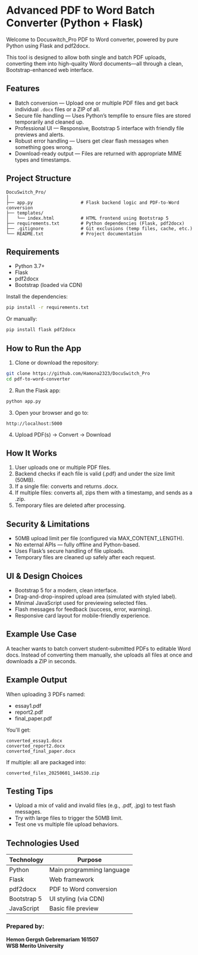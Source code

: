 # Advanced PDF to Word Batch Converter (Python + Flask)

Welcome to Docuswitch_Pro PDF to Word converter, powered by pure Python using Flask and pdf2docx.

This tool is designed to allow both single and batch PDF uploads, converting them into high-quality Word documents—all through a clean, Bootstrap-enhanced web interface.

## Features

- Batch conversion — Upload one or multiple PDF files and get back individual `.docx` files or a ZIP of all.
- Secure file handling — Uses Python’s tempfile to ensure files are stored temporarily and cleaned up.
- Professional UI — Responsive, Bootstrap 5 interface with friendly file previews and alerts.
- Robust error handling — Users get clear flash messages when something goes wrong.
- Download-ready output — Files are returned with appropriate MIME types and timestamps.

## Project Structure

```
DocuSwitch_Pro/
│
├── app.py                  # Flask backend logic and PDF-to-Word conversion
├── templates/
│   └── index.html          # HTML frontend using Bootstrap 5
├── requirements.txt        # Python dependencies (Flask, pdf2docx)
├── .gitignore              # Git exclusions (temp files, cache, etc.)
└── README.txt              # Project documentation

```

## Requirements

- Python 3.7+
- Flask
- pdf2docx
- Bootstrap (loaded via CDN)

Install the dependencies:

```bash
pip install -r requirements.txt
```

Or manually:

```bash
pip install flask pdf2docx
```

## How to Run the App

1. Clone or download the repository:

```bash
git clone https://github.com/Hamona2323/DocuSwitch_Pro
cd pdf-to-word-converter
```

2. Run the Flask app:

```bash
python app.py
```

3. Open your browser and go to:

```
http://localhost:5000
```

4. Upload PDF(s) -> Convert -> Download

## How It Works

1. User uploads one or multiple PDF files.
2. Backend checks if each file is valid (.pdf) and under the size limit (50MB).
3. If a single file: converts and returns .docx.
4. If multiple files: converts all, zips them with a timestamp, and sends as a .zip.
5. Temporary files are deleted after processing.

## Security & Limitations

- 50MB upload limit per file (configured via MAX_CONTENT_LENGTH).
- No external APIs — fully offline and Python-based.
- Uses Flask’s secure handling of file uploads.
- Temporary files are cleaned up safely after each request.

## UI & Design Choices

- Bootstrap 5 for a modern, clean interface.
- Drag-and-drop-inspired upload area (simulated with styled label).
- Minimal JavaScript used for previewing selected files.
- Flash messages for feedback (success, error, warning).
- Responsive card layout for mobile-friendly experience.

## Example Use Case

A teacher wants to batch convert student-submitted PDFs to editable Word docs. Instead of converting them manually, she uploads all files at once and downloads a ZIP in seconds.

## Example Output

When uploading 3 PDFs named:

- essay1.pdf
- report2.pdf
- final_paper.pdf

You'll get:

```
converted_essay1.docx
converted_report2.docx
converted_final_paper.docx
```

If multiple: all are packaged into:

```
converted_files_20250601_144530.zip
```

## Testing Tips

- Upload a mix of valid and invalid files (e.g., .pdf, .jpg) to test flash messages.
- Try with large files to trigger the 50MB limit.
- Test one vs multiple file upload behaviors.

## Technologies Used

| Technology   | Purpose                     |
|--------------|-----------------------------|
| Python       | Main programming language   |
| Flask        | Web framework               |
| pdf2docx     | PDF to Word conversion      |
| Bootstrap 5  | UI styling (via CDN)        |
| JavaScript   | Basic file preview          |

### Prepared by:

**Hemon Gergsh Gebremariam 161507**  
**WSB Merito University**

